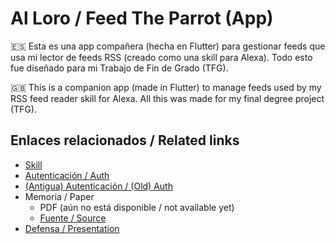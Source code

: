 # Al Loro / Feed The Parrot (App)

:es: Esta es una app compañera (hecha en Flutter) para gestionar feeds que usa mi lector de feeds RSS (creado como una skill para Alexa).
Todo esto fue diseñado para mi Trabajo de Fin de Grado (TFG).

:uk: This is a companion app (made in Flutter) to manage feeds used by my RSS feed reader skill for Alexa.
All this was made for my final degree project (TFG).

## Enlaces relacionados / Related links

- [Skill](https://github.com/algono/FeedTheParrot-RSS)
- [Autenticación / Auth](https://github.com/algono/feed-the-parrot-auth)
- [(Antigua) Autenticación / (Old) Auth](https://github.com/algono/feed-the-parrot-auth-old)
- Memoria / Paper
  - PDF (aún no está disponible / not available yet)
  - [Fuente / Source](https://github.com/algono/feed-the-parrot-memoria)
- [Defensa / Presentation](https://github.com/algono/feed-the-parrot-defensa)
